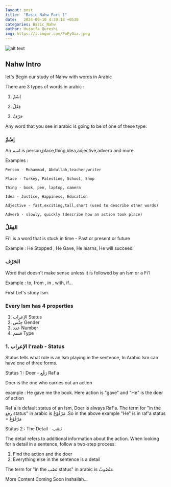 ```yaml
---
layout: post
title:  "Basic Nahw Part 1"
date:   2024-09-10 4:30:18 +0530
categories: Basic_Nahw
author: Huzaifa Qureshi
img: https://i.imgur.com/FoFyGiz.jpeg
---
```


![alt text](https://i.imgur.com/FoFyGiz.jpeg)

## Nahw Intro 

let's Begin our study of Nahw with words in Arabic 

There are 3 types of words in arabic :

1. اِسْمٌ

2. فِعْلٌ

3. حَرْفٌ

Any word that you see in arabic is going to be of one of these type.

### اِسْمٌ 
An اسم is person,place,thing,idea,adjective,adverb and more.

Examples : 
    
    Person - Muhammad, Abdullah,teacher,writer

    Place - Turkey, Palestine, School, Shop

    Thing - book, pen, laptop, camera

    Idea - Justice, Happiness, Education

    Adjective - fast,exciting,tall,short (used to describe other words)

    Adverb - slowly, quickly (describe how an action took place)


### الفِعْلٌ

Fi'l is a word that is stuck in time - Past or present or future

Example : 
    He Stopped , He Gave, He learns, He will succeed

### الحَرْف

Word that doesn't make sense unless it is followed by an Ism or a Fi'l 

Example : to, from , in , with, if...


First Let's study Ism.

### Every Ism has 4 properties 
1.  الإعراب Status
2. جِنْس Gender
3. عدد Number
4. قسم Type

### 1. الإعراب I'raab - Status

Status tells what role is an Ism playing in the sentence, In Arabic Ism can have one of three forms.

Status 1 : Doer - <span class="hl">رَفْع</span>   Raf'a

Doer is the one who carries out an action

example :  He gave me the book.
Here action is "gave" and "He" is the doer of action

Raf'a is default status of an Ism, Doer is always Raf'a.
The term for "in the رفع status" in arabic is مَرْفُوْعٌ
.So in the above example "He" is in raf'a status = مَرْفُوْعٌ

Status 2 : The Detail - <span class="hl">نَصْب</span> 

The detail refers to additional information about the action. When looking for a detail in a sentence,
follow a two-step process:
1) Find the action and the doer
2) Everything else in the sentence is a detail

The term for "in the نَصْب status" in arabic is مَنْصُوبٌ


More Content Coming Soon Inshallah...
